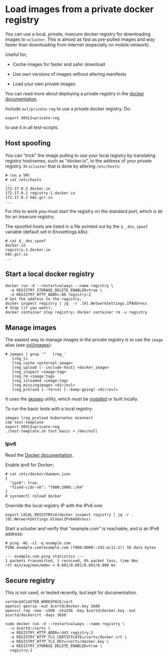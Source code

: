 # Load images from a private docker registry

You can use a local, private, insecure docker registry for downloading
images to `xcluster`. This is almost as fast as pre-pulled images and
*way* faster than downloading from internet (especially on mobile
network).

Useful for;

 * Cache images for faster and safer download

 * Use own versions of images without altering manifests

 * Load your own private images

You can read more about deploying a private registry in the
[docker documentation](https://distribution.github.io/distribution/).


Include `ovl/private-reg` to use a private docker registry. Do:
```
export XOVLS=private-reg
```
to use it in all test-scripts.


## Host spoofing

You can "trick" the image pulling to use your local registry by
translating registry hostnames, such as "docker.io", to the address of
your private registry. In `xcluster` that is done by altering
`/etc/hosts`:

```
# (on a VM)
# cat /etc/hosts
...
172.17.0.2 docker.io
172.17.0.2 registry-1.docker.io
172.17.0.2 k8s.gcr.io
...
```

For this to work you must start the registry on the standard port,
which is `80` for an insecure registry.

The spoofed hosts are listed in a file pointed out by the
`$__dns_spoof` variable (default set in Envsettings.k8s):
```
# cat $__dns_spoof
docker.io
registry-1.docker.io
k8s.gcr.io
...
```

## Start a local docker registry

```
docker run -d --restart=always --name registry \
  -e REGISTRY_STORAGE_DELETE_ENABLED=true \
  -e REGISTRY_HTTP_ADDR=:80 registry:2
# Get the address to the registry;
docker inspect registry | jq  -r .[0].NetworkSettings.IPAddress
# Stop (if you want);
docker container stop registry; docker container rm -v registry
```

## Manage images

The easiest way to manage images in the private registry is to use the
`image` alias (see [ovl/images](../images)):
```
# images | grep '^   lreg_'
   lreg_ls
   lreg_cache <external-image>
   lreg_upload [--include-host] <docker_image>
   lreg_inspect <image:tag>
   lreg_rm <image:tag>
   lreg_isloaded <image:tag>
   lreg_missingimages <dir/ovl>
   lreg_preload [--force] [--keep-going] <dir/ovl>
```

It uses the [skopeo](../skopeo) utility, which must be [installed](
https://github.com/containers/skopeo/blob/main/install.md) or built
locally.

To run the basic tests with a local registry:
```
images lreg_preload kubernetes mconnect
cdo test-template
export XOVLS=private-reg
./test-template.sh test basic > /dev/null
```


### Ipv6

Read the [Docker documentation](https://docs.docker.com/config/daemon/ipv6/).

Enable ipv6 for Docker;

```
# cat /etc/docker/daemon.json
{
  "ipv6": true,
  "fixed-cidr-v6": "fd00:2008::/64"
}
# systemctl reload docker
```

Override the local registry IP with the IPv6 one:
```
export LOCAL_REGISTRY=$(docker inspect registry | jq -r .[0].NetworkSettings.GlobalIPv6Address)
```

Start a xcluster and verify that "example.com" is reachable, and is an
IPv6 address:
```
# ping -W1 -c1 -q example.com
PING example.com(example.com (fd00:8000::242:ac11:2)) 56 data bytes

--- example.com ping statistics ---
1 packets transmitted, 1 received, 0% packet loss, time 0ms
rtt min/avg/max/mdev = 0.601/0.601/0.601/0.000 ms
```


##  Secure registry

This is not used, or tested recently, but kept for documentation.
```
certd=$XCLUSTER_WORKSPACE/cert
openssl genrsa -out $certd/docker.key 2048
openssl req -new -x509 -sha256 -key $certd/docker.key -out $certd/dockercrt -days 3650

sudo docker run -d --restart=always --name registry \
  -v $certd:/certs \
  -e REGISTRY_HTTP_ADDR=:443 registry:2
  -e REGISTRY_HTTP_TLS_CERTIFICATE=/certs/docker.crt \
  -e REGISTRY_HTTP_TLS_KEY=/certs/docker.key \
  -e REGISTRY_STORAGE_DELETE_ENABLED=true \
  registry:2
```

